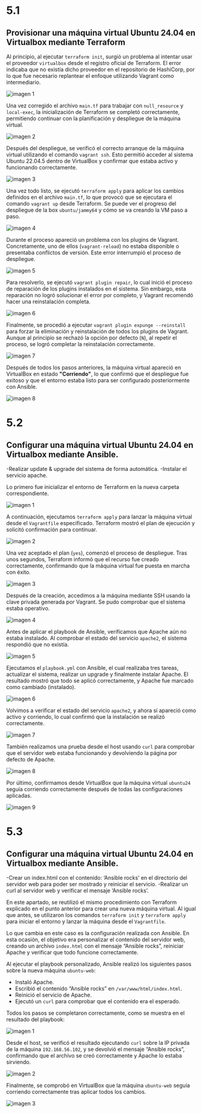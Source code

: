 # 5.1

## Provisionar una máquina virtual Ubuntu 24.04 en Virtualbox mediante Terraform

Al principio, al ejecutar `terraform init`, surgió un problema al intentar usar el proveedor `virtualbox` desde el registro oficial de Terraform. El error indicaba que no existía dicho proveedor en el repositorio de HashiCorp, por lo que fue necesario replantear el enfoque utilizando Vagrant como intermediario.

![imagen 1](./imagenes/2025-05-16_18-52.png)

Una vez corregido el archivo `main.tf` para trabajar con `null_resource` y `local-exec`, la inicialización de Terraform se completó correctamente, permitiendo continuar con la planificación y despliegue de la máquina virtual.

![imagen 2](./imagenes/2025-05-16_19-02.png)

Después del despliegue, se verificó el correcto arranque de la máquina virtual utilizando el comando `vagrant ssh`. Esto permitió acceder al sistema Ubuntu 22.04.5 dentro de VirtualBox y confirmar que estaba activo y funcionando correctamente.

![imagen 3](./imagenes/2025-05-16_19-28.png)

Una vez todo listo, se ejecutó `terraform apply` para aplicar los cambios definidos en el archivo `main.tf`, lo que provocó que se ejecutara el comando `vagrant up` desde Terraform. Se puede ver el progreso del despliegue de la box `ubuntu/jammy64` y cómo se va creando la VM paso a paso.

![imagen 4](./imagenes/2025-05-16_19-28_1.png)

Durante el proceso apareció un problema con los plugins de Vagrant. Concretamente, uno de ellos (`vagrant-reload`) no estaba disponible o presentaba conflictos de versión. Este error interrumpió el proceso de despliegue.

![imagen 5](./imagenes/2025-05-16_19-29.png)

Para resolverlo, se ejecutó `vagrant plugin repair`, lo cual inició el proceso de reparación de los plugins instalados en el sistema. Sin embargo, esta reparación no logró solucionar el error por completo, y Vagrant recomendó hacer una reinstalación completa.

![imagen 6](./imagenes/2025-05-16_19-30.png)

Finalmente, se procedió a ejecutar `vagrant plugin expunge --reinstall` para forzar la eliminación y reinstalación de todos los plugins de Vagrant. Aunque al principio se rechazó la opción por defecto (`N`), al repetir el proceso, se logró completar la reinstalación correctamente.

![imagen 7](./imagenes/2025-05-16_19-30_1.png)

Después de todos los pasos anteriores, la máquina virtual apareció en VirtualBox en estado **"Corriendo"**, lo que confirmó que el despliegue fue exitoso y que el entorno estaba listo para ser configurado posteriormente con Ansible.

![imagen 8](./imagenes/2025-05-16_19-36.png)

# 5.2

## Configurar una máquina virtual Ubuntu 24.04 en Virtualbox mediante Ansible.
  -Realizar update & upgrade del sistema de forma automática.
  -Instalar el servicio apache.

Lo primero fue inicializar el entorno de Terraform en la nueva carpeta correspondiente.

![imagen 1](./imagenes/2025-05-19_11-50.png)

A continuación, ejecutamos `terraform apply` para lanzar la máquina virtual desde el `Vagrantfile` especificado. Terraform mostró el plan de ejecución y solicitó confirmación para continuar.

![imagen 2](./imagenes/2025-05-19_11-52.png)

Una vez aceptado el plan (`yes`), comenzó el proceso de despliegue. Tras unos segundos, Terraform informó que el recurso fue creado correctamente, confirmando que la máquina virtual fue puesta en marcha con éxito.

![imagen 3](./imagenes/2025-05-19_11-52_1.png)

Después de la creación, accedimos a la máquina mediante SSH usando la clave privada generada por Vagrant. Se pudo comprobar que el sistema estaba operativo.

![imagen 4](./imagenes/2025-05-19_11-56.png)

Antes de aplicar el playbook de Ansible, verificamos que Apache aún no estaba instalado. Al comprobar el estado del servicio `apache2`, el sistema respondió que no existía.

![imagen 5](./imagenes/2025-05-19_11-58.png)

Ejecutamos el `playbook.yml` con Ansible, el cual realizaba tres tareas, actualizar el sistema, realizar un upgrade y finalmente instalar Apache. El resultado mostró que todo se aplicó correctamente, y Apache fue marcado como cambiado (instalado).

![imagen 6](./imagenes/2025-05-19_12-02.png)

Volvimos a verificar el estado del servicio `apache2`, y ahora sí apareció como activo y corriendo, lo cual confirmó que la instalación se realizó correctamente.

![imagen 7](./imagenes/2025-05-19_12-03.png)

También realizamos una prueba desde el host usando `curl` para comprobar que el servidor web estaba funcionando y devolviendo la página por defecto de Apache.

![imagen 8](./imagenes/2025-05-19_12-04.png)

Por último, confirmamos desde VirtualBox que la máquina virtual `ubuntu24` seguía corriendo correctamente después de todas las configuraciones aplicadas.

![imagen 9](./imagenes/2025-05-19_12-04_1.png)

# 5.3

## Configurar una máquina virtual Ubuntu 24.04 en Virtualbox mediante Ansible.
  -Crear un index.html con el contenido: ‘Ansible rocks’ en el directorio del servidor web para poder ser mostrado y reiniciar el servicio.
  -Realizar un curl al servidor web y verificar el mensaje ‘Ansible rocks’.

En este apartado, se reutilizó el mismo procedimiento con Terraform explicado en el punto anterior para crear una nueva máquina virtual. Al igual que antes, se utilizaron los comandos `terraform init` y `terraform apply` para iniciar el entorno y lanzar la máquina desde el `Vagrantfile`.

Lo que cambia en este caso es la configuración realizada con Ansible. En esta ocasión, el objetivo era personalizar el contenido del servidor web, creando un archivo `index.html` con el mensaje “Ansible rocks”, reiniciar Apache y verificar que todo funcione correctamente.

Al ejecutar el playbook personalizado, Ansible realizó los siguientes pasos sobre la nueva máquina `ubuntu-web`:
- Instaló Apache.
- Escribió el contenido “Ansible rocks” en `/var/www/html/index.html`.
- Reinició el servicio de Apache.
- Ejecutó un `curl` para comprobar que el contenido era el esperado.

Todos los pasos se completaron correctamente, como se muestra en el resultado del playbook:

![imagen 1](./imagenes/2025-05-19_12-22.png)

Desde el host, se verificó el resultado ejecutando `curl` sobre la IP privada de la máquina `192.168.56.102`, y se devolvió el mensaje “Ansible rocks”, confirmando que el archivo se creó correctamente y Apache lo estaba sirviendo.

![imagen 2](./imagenes/2025-05-19_12-23.png)

Finalmente, se comprobó en VirtualBox que la máquina `ubuntu-web` seguía corriendo correctamente tras aplicar todos los cambios.

![imagen 3](./imagenes/2025-05-19_12-24.png)




